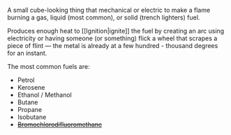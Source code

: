 A small cube-looking thing that mechanical or electric to make a flame burning a gas, liquid (most common), or solid (trench lighters) fuel.

Produces enough heat to [[Ignition|ignite]] the fuel by creating an arc using electricity or having someone (or something) flick a wheel that scrapes a piece of flint — the metal is already at a few hundred - thousand degrees for an instant.

The most common fuels are:

 - Petrol
 - Kerosene
 - Ethanol / Methanol
 - Butane
 - Propane
 - Isobutane
 - <strike><a href=”https://en.wikipedia.org/wiki/Bromochlorodifluoromethane”>Bromochlorodifluoromethane</a></strike>
